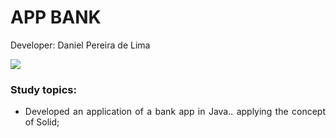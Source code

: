 <h1 style="border-bottom:none">APP BANK</h1>
  
  <p>Developer: Daniel Pereira de Lima</p>
  
  <a href="https://www.linkedin.com/in/danielpereiralima/">
    <img src="https://img.shields.io/badge/LinkedIn-0077B5?style=for-the-badge&logo=linkedin&logoColor=white">
  </a>
  
  <br>
  <div align="justify">
  <h3>Study topics:</h3>
  
   + Developed an application of a bank app in Java.. applying the concept of Solid;
  </div>
</div>
